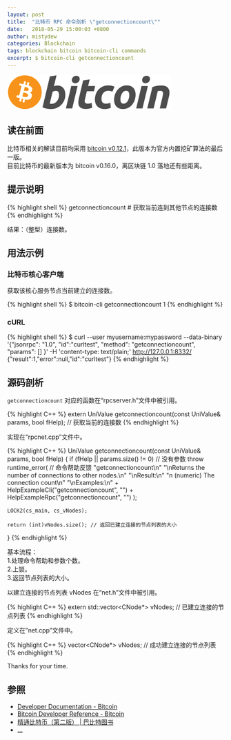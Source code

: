 ```yaml
---
layout: post
title:  "比特币 RPC 命令剖析 \"getconnectioncount\""
date:   2018-05-29 15:00:03 +0800
author: mistydew
categories: Blockchain
tags: blockchain bitcoin bitcoin-cli commands
excerpt: $ bitcoin-cli getconnectioncount
---
```

![bitcoin](/images/20180504/bitcoin.svg)

## 读在前面
比特币相关的解读目前均采用 [bitcoin v0.12.1](https://github.com/bitcoin/bitcoin/tree/v0.12.1)，此版本为官方内置挖矿算法的最后一版。<br>
目前比特币的最新版本为 bitcoin v0.16.0，离区块链 1.0 落地还有些距离。

## 提示说明

{% highlight shell %}
getconnectioncount # 获取当前连到其他节点的连接数
{% endhighlight %}

结果：（整型）连接数。

## 用法示例

### 比特币核心客户端

获取该核心服务节点当前建立的连接数。

{% highlight shell %}
$ bitcoin-cli getconnectioncount
1
{% endhighlight %}

### cURL

{% highlight shell %}
$ curl --user myusername:mypassword --data-binary '{"jsonrpc": "1.0", "id":"curltest", "method": "getconnectioncount", "params": [] }' -H 'content-type: text/plain;' http://127.0.0.1:8332/
{"result":1,"error":null,"id":"curltest"}
{% endhighlight %}

## 源码剖析
`getconnectioncount` 对应的函数在“rpcserver.h”文件中被引用。

{% highlight C++ %}
extern UniValue getconnectioncount(const UniValue& params, bool fHelp); // 获取当前的连接数
{% endhighlight %}

实现在“rpcnet.cpp”文件中。

{% highlight C++ %}
UniValue getconnectioncount(const UniValue& params, bool fHelp)
{
    if (fHelp || params.size() != 0) // 没有参数
        throw runtime_error( // 命令帮助反馈
            "getconnectioncount\n"
            "\nReturns the number of connections to other nodes.\n"
            "\nResult:\n"
            "n          (numeric) The connection count\n"
            "\nExamples:\n"
            + HelpExampleCli("getconnectioncount", "")
            + HelpExampleRpc("getconnectioncount", "")
        );

    LOCK2(cs_main, cs_vNodes);

    return (int)vNodes.size(); // 返回已建立连接的节点列表的大小
}
{% endhighlight %}

基本流程：<br>
1.处理命令帮助和参数个数。<br>
2.上锁。<br>
3.返回节点列表的大小。

以建立连接的节点列表 vNodes 在“net.h”文件中被引用。

{% highlight C++ %}
extern std::vector<CNode*> vNodes; // 已建立连接的节点列表
{% endhighlight %}

定义在”net.cpp”文件中。

{% highlight C++ %}
vector<CNode*> vNodes; // 成功建立连接的节点列表
{% endhighlight %}

Thanks for your time.

## 参照
* [Developer Documentation - Bitcoin](https://bitcoin.org/en/developer-documentation)
* [Bitcoin Developer Reference - Bitcoin](https://bitcoin.org/en/developer-reference#getconnectioncount)
* [精通比特币（第二版） \| 巴比特图书](http://book.8btc.com/masterbitcoin2cn)
* [...](https://github.com/mistydew/blockchain)
